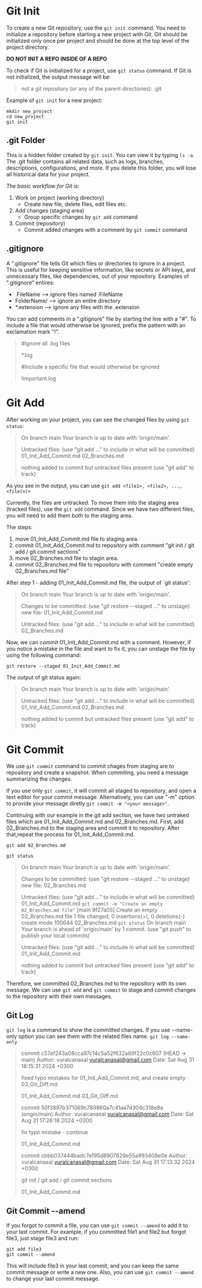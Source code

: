 # Git Init
To create a new Git repository, use the `git init `command. You need to initialize a repository before starting a new project with Git. Git should be initialized only once per project and should be done at the top level of the project directory. 

__DO NOT INIT A REPO INSIDE OF A REPO__

To check if Git is initialized for a project, use `git status` command. If Git is not initialized, the output message will be:
> not a git repository (or any of the parent directories): .git

Example of `git init` for a new project:
```
mkdir new_project
cd new_project
git init
```

## .git Folder
This is a hidden folder created by `git init`. You can view it by typing `ls -a`. The .git folder contains all related data, such as logs, branches, descriptions, configurations, and more. If you delete this folder, you will lose all historical data for your project.

_The basic workflow for Git is:_
1. Work on project (working directory)
   - Create new file, delete files, edit files etc.
2. Add changes (staging area)
   - Group specific changes by `git add` command
3. Commit (repository)
   - Commit added changes with a comment by `git commit` command

## .gitignore
A ".gitignore" file tells Git which files or directories to ignore in a project. This is useful for keeping sensitive information, like secrets or API keys, and unnecessary files, like dependencies, out of your repository. Examples of ".gitignore" entires:
* .FileName --> ignore files named .FileName
* FolderName/ --> ignore an entire directory
* *.extension --> ignore any files with the .extension

You can add comments in a ".gitignore" file by starting the line with a "#".
To include a file that would otherwise be ignored, prefix the pattern with an exclamation mark "!".
> #Ignore all .log files
>
> *.log
>
> #Include a specific file that would otherwise be ignored
>
> !important.log

# Git Add
After working on your project, you can see the changed files by using `git status`:
> On branch main
> Your branch is up to date with 'origin/main'.
>
> Untracked files:
>   (use "git add <file>..." to include in what will be committed)
>       01_Init_Add_Commit.md
>       02_Branches.md
>
> nothing added to commit but untracked files present (use "git add" to track)

As you see in the output, you can use `git add <file1>, <file2>, ..., <file(n)>`

Currently, the files are untracked. To move them into the staging area (tracked files), use the `git add` command. Since we have two different files, you will need to add them both to the staging area.

The steps:
1. move 01_Init_Add_Commit.md file to staging area.
2. commit 01_Init_Add_Commit.md to repository with comment "git init / git add / git commit sections"
3. move 02_Branches.md file to stagin area.
4. commit 02_Branches.md file to repositoru with comment "create empty 02_Branches.md file"

After step 1 - adding 01_Init_Add_Commit.md file, the output of `git status':
> On branch main
> Your branch is up to date with 'origin/main'.
>
>Changes to be committed:
>   (use "git restore --staged <file>..." to unstage)
>       new file:   01_Init_Add_Commit.md
>
>Untracked files:
>  (use "git add <file>..." to include in what will be committed)
>   	02_Branches.md

Now, we can commit 01_Init_Add_Commit.md with a comment. However, if you notice a mistake in the file and want to fix it, you can unstage the file by using the following command:
```
git restore --staged 01_Init_Add_Commit.md
```
The output of git status again:
> On branch main
> Your branch is up to date with 'origin/main'.
>
> Untracked files:
>   (use "git add <file>..." to include in what will be committed)
>       01_Init_Add_Commit.md
>       02_Branches.md
>
> nothing added to commit but untracked files present (use "git add" to track)

# Git Commit 
We use `git commit` command to commit chages from staging are to repository and create a snapshot. When commiting, you need a message summarizing the changes.

If you use only `git commit`, it will commit all staged to repository, and open a text editor for your commit message. Alternatively, you can use "-m" option to provide your message diretly `git commit -m "<your message>"`.

Continuing with our example in the git add section, we have two untraked files which are 01_Init_Add_Commit.md and 02_Branches.md. First, add 02_Branches.md to the staging area and commit it to repository. After that,repeat the process for 01_Init_Add_Commit.md.

`git add 02_Branches.md`

`git status`
> On branch main
> Your branch is up to date with 'origin/main'.
>
>Changes to be committed:
>   (use "git restore --staged <file>..." to unstage)
>       new file:   02_Branches.md
>
>Untracked files:
>  (use "git add <file>..." to include in what will be committed)
>   	01_Init_Add_Commit.md
`git commit -m "Create an empty 02_Branches.md file"`
> [main 9f27a05] Create an empty 02_Branches.md file
>  1 file changed, 0 insertions(+), 0 deletions(-)
>  create mode 100644 02_Branches.md
`git status`
On branch main
>Your branch is ahead of 'origin/main' by 1 commit.
>  (use "git push" to publish your local commits)
>
> Untracked files:
>   (use "git add <file>..." to include in what will be committed)
>	    01_Init_Add_Commit.md
>
> nothing added to commit but untracked files present (use "git add" to track)

Therefore, we committed 02_Branches.md to the repository with its own message. We can use `git add` and `git commit` to stage and commit changes to the repository with their own messages.

## Git Log
`git log` is a command to show the committed changes. If you use --name-only option you can see them with the related files name.
`git log --name-only`
> commit c57ef243a08cca97c14c5a52f632a69f22c0c607 (HEAD -> main)
> Author: vuralcanasal <vuralcanasal@gmail.com>
> Date:   Sat Aug 31 18:15:31 2024 +0300
>
>    fixed typo mistakes for 01_Init_Add_Commit.md, and create empty 03_Git_Diff.md
>
> 01_Init_Add_Commit.md
> 03_Git_Diff.md
>
> commit 50f3897b371069c789860a7c41aa7d304c318e8a (origin/main)
> Author: vuralcanasal <vuralcanasal@gmail.com>
> Date:   Sat Aug 31 17:26:18 2024 +0300
>
>    fix typo mistake - continue
>
> 01_Init_Add_Commit.md
>
> commit cbbb037444badc7e195d8907829e55a993408e0e
> Author: vuralcanasal <vuralcanasal@gmail.com>
> Date:   Sat Aug 31 17:13:32 2024 +0300
>
>    git init / git add / git commit sections
>
> 01_Init_Add_Commit.md

## Git Commit --amend
If you forgot to commit a file, you can use `git commit --amend` to add it to your last commit. For example, if you committed file1 and file2 but forgot file3, just stage file3 and run:
```
git add file3
git commit --amend
```
This will include file3 in your last commit, and you can keep the same commit message or write a new one. Also, you can use `git commit --amend` to change your last commit message.